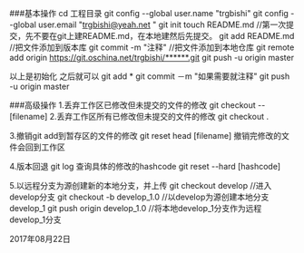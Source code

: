 ###基本操作
    cd 工程目录
    git config --global user.name "trgbishi"
    git config --global user.email "trgbishi@yeah.net "
    git init 
    touch README.md	//第一次提交，先不要在git上建README.md，在本地建然后先提交。
    git add README.md  //把文件添加到版本库
    git commit -m "注释"  //把文件添加到本地仓库
    git remote add origin https://git.oschina.net/trgbishi/******.git 
    git push -u origin master 

以上是初始化
之后就可以
    git add *
    git commit －m "如果需要就注释"
    git push -u origin master

###高级操作
1.丢弃工作区已修改但未提交的文件的修改
	git checkout -- [filename]
2.丢弃工作区所有已修改但未提交的文件的修改
	git checkout .

3.撤销git add到暂存区的文件的修改
	git reset head [filename]
撤销完修改的文件会回到工作区

4.版本回退
	git log 查询具体的修改的hashcode
	git reset --hard [hashcode]
    
5.以远程分支为源创建新的本地分支，并上传
    git checkout develop //进入develop分支
    git checkout -b develop_1.0 //以develop为源创建本地分支develop_1
    git push origin develop_1.0 //将本地develop_1分支作为远程develop_1分支




2017年08月22日